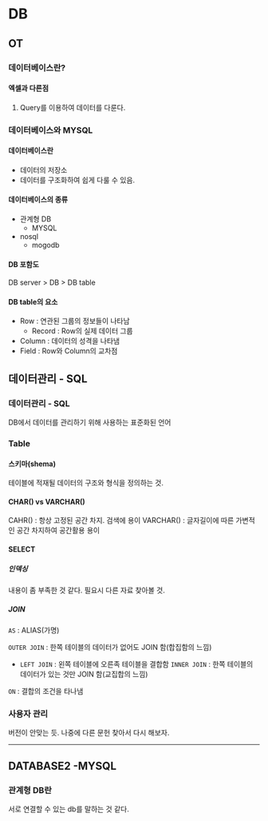 # DB



## OT


### 데이터베이스란?
#### 엑셀과 다른점
1. Query를 이용하여 데이터를 다룬다.

### 데이터베이스와 MYSQL
#### 데이터베이스란
- 데이터의 저장소
- 데이터를 구조화하여 쉽게 다룰 수 있음.

#### 데이터베이스의 종류
- 관계형 DB
  - MYSQL
- nosql
  - mogodb

#### DB 포함도
DB server > DB > DB table

#### DB table의 요소
- Row : 연관된 그룹의 정보들이 나타남
  - Record : Row의 실제 데이터 그룹
- Column : 데이터의 성격을 나타냄
- Field : Row와 Column의 교차점


## 데이터관리 - SQL


### 데이터관리 - SQL
DB에서 데이터를 관리하기 위해 사용하는 표준화된 언어

### Table
#### 스키마(shema)
테이블에 적재될 데이터의 구조와 형식을 정의하는 것.
#### CHAR() vs VARCHAR()
CAHR() : 항상 고정된 공간 차지. 검색에 용이
VARCHAR() : 글자길이에 따른 가변적인 공간 차지하여 공간활용 용이
#### SELECT
##### 인덱싱
내용이 좀 부족한 것 같다. 필요시 다른 자료 찾아볼 것.
##### JOIN
`AS` : ALIAS(가명)

`OUTER JOIN` : 한쪽 테이블의 데이터가 없어도 JOIN 함(합집함의 느낌)
- `LEFT JOIN` : 왼쪽 테이블에 오른족 테이블을 결합함
`INNER JOIN` : 한쪽 테이블의 데이터가 있는 것만 JOIN 함(교집합의 느낌)

`ON` : 결합의 조건을 타나냄


### 사용자 관리
버전이 안맞는 듯. 나중에 다른 문헌 찾아서 다시 해보자.
***

## DATABASE2 -MYSQL
### 관계형 DB란
서로 연결할 수 있는 db를 말하는 것 같다.